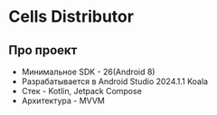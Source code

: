 # Cells Distributor

## Про проект

- Минимальное SDK - 26(Android 8)
- Разрабатывается в Android Studio 2024.1.1 Koala
- Стек - Kotlin, Jetpack Compose
- Архитектура - MVVM